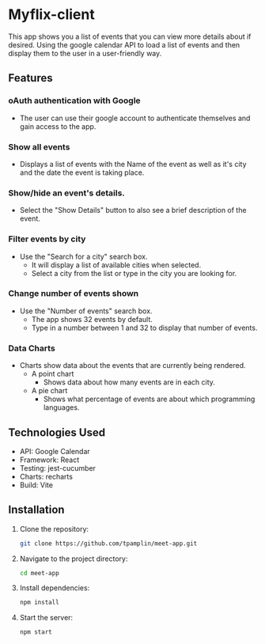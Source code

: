 # Myflix-client

This app shows you a list of events that you can view more details about if desired.
Using the google calendar API to load a list of events and then display them to the user in a user-friendly way.

## Features

### oAuth authentication with Google

-   The user can use their google account to authenticate themselves and gain access to the app.

### Show all events

-   Displays a list of events with the Name of the event as well as it's city and the date the event is taking place.

### Show/hide an event's details.

-   Select the "Show Details" button to also see a brief description of the event.

### Filter events by city

-   Use the "Search for a city" search box.
    -   It will display a list of available cities when selected.
    -   Select a city from the list or type in the city you are looking for.

### Change number of events shown

-   Use the "Number of events" search box.
    -   The app shows 32 events by default.
    -   Type in a number between 1 and 32 to display that number of events.

### Data Charts

-   Charts show data about the events that are currently being rendered.
    -   A point chart
        -   Shows data about how many events are in each city.
    -   A pie chart
        -   Shows what percentage of events are about which programming languages.

## Technologies Used

-   API: Google Calendar
-   Framework: React
-   Testing: jest-cucumber
-   Charts: recharts
-   Build: Vite

## Installation

1. Clone the repository:

    ```bash
    git clone https://github.com/tpamplin/meet-app.git
    ```

2. Navigate to the project directory:

    ```bash
    cd meet-app
    ```

3. Install dependencies:

    ```bash
    npm install
    ```

4. Start the server:

    ```bash
    npm start
    ```
